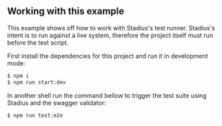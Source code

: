 ## Working with this example

This example shows off how to work with Stadius's test runner.
Stadius's intent is to run against a live system, therefore the project itself must run before the test script.

First install the dependencies for this project and run it in development mode:
```bash
$ npm i
$ npm run start:dev
```

In another shell run the command bellow to trigger the test suite using Stadius and the swagger validator:
```bash
$ npm run test:e2e
```
